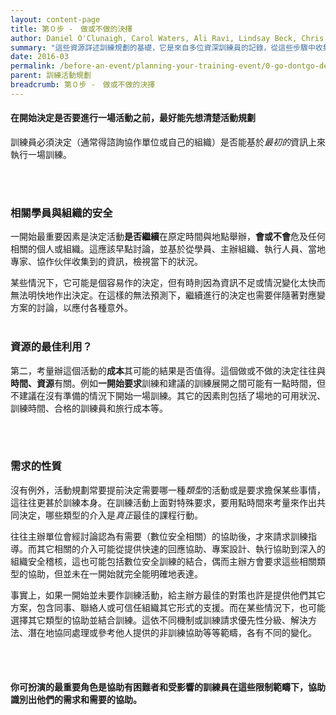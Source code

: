 ```yaml
---
layout: content-page
title: 第０步 -　做或不做的決擇
author: Daniel O'Clunaigh, Carol Waters, Ali Ravi, Lindsay Beck, Chris Doten, Nick Sera-Leyva
summary: "這些資源詳述訓練規劃的基礎，它是來自多位資深訓練員的記錄，從這些步驟中收集相關投入，分析它對於訓練設計、準備和方向的後續影響。"
date: 2016-03
permalink: /before-an-event/planning-your-training-event/0-go-dontgo-decision/
parent: 訓練活動規劃
breadcrumb: 第０步 -　做或不做的決擇
---
```

#### 在開始決定是否要進行一場活動之前，最好能先想清楚活動規劃
訓練員必須決定（通常得諮詢協作單位或自己的組織）是否能基於*最初的*資訊上來執行一場訓練。
  
<br><br>

### 相關學員與組織的安全
一開始最重要因素是決定活動**是否繼續**在原定時間與地點舉辦，**會或不會**危及任何相關的個人或組織。這應該早點討論，並基於從學員、主辦組織、執行人員、當地專家、協作伙伴收集到的資訊，檢視當下的狀況。

某些情況下，它可能是個容易作的決定，但有時則因為資訊不足或情況變化太快而無法明快地作出決定。在這樣的無法預測下，繼續進行的決定也需要伴隨著對應變方案的討論，以應付各種意外。
<br><br>

### 資源的最佳利用？
第二，考量辦這個活動的**成本**其可能的結果是否值得。這個做或不做的決定往往與**時間、資源**有關。例如**一開始要求**訓練和建議的訓練展開之間可能有一點時間，但不建議在沒有準備的情況下開始一場訓練。其它的因素則包括了場地的可用狀況、訓練時間、合格的訓練員和旅行成本等。

<br><br>

### 需求的性質
沒有例外，活動規劃常要提前決定需要哪一種*類型*的活動或是要求擔保某些事情，這往往更甚於訓練本身。在訓練活動上面對特殊要求，要用點時間來考量來作出共同決定，哪些類型的介入是*真正*最佳的課程行動。
 
往往主辦單位會經討論認為有需要（數位安全相關）的協助後，才來請求訓練指導。而其它相關的介入可能從提供快速的回應協助、專案設計、執行協助到深入的組織安全稽核，這也可能包括數位安全訓練的結合，偶而主辦方會要求這些相關類型的協助，但並未在一開始就完全能明確地表達。

事實上，如果一開始並未要作訓練活動，給主辦方最佳的對策也許是提供他們其它方案，包含同事、聯絡人或可信任組織其它形式的支援。而在某些情況下，也可能選擇其它類型的協助並結合訓練。這依不同機制或訓練請求優先性分級、解決方法、潛在地協同處理或參考他人提供的非訓練協助等等範疇，各有不同的變化。　

<br><br>

#### 你可扮演的最重要角色是協助有困難者和受影響的訓練員在這些限制範疇下，協助識別出他們的需求和需要的協助。
<br><br>




